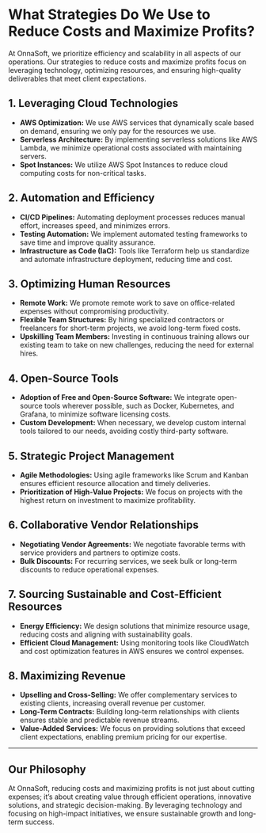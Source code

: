 # What Strategies Do We Use to Reduce Costs and Maximize Profits?

At OnnaSoft, we prioritize efficiency and scalability in all aspects of our operations. Our strategies to reduce costs and maximize profits focus on leveraging technology, optimizing resources, and ensuring high-quality deliverables that meet client expectations.

## **1. Leveraging Cloud Technologies**
- **AWS Optimization:** We use AWS services that dynamically scale based on demand, ensuring we only pay for the resources we use.
- **Serverless Architecture:** By implementing serverless solutions like AWS Lambda, we minimize operational costs associated with maintaining servers.
- **Spot Instances:** We utilize AWS Spot Instances to reduce cloud computing costs for non-critical tasks.

## **2. Automation and Efficiency**
- **CI/CD Pipelines:** Automating deployment processes reduces manual effort, increases speed, and minimizes errors.
- **Testing Automation:** We implement automated testing frameworks to save time and improve quality assurance.
- **Infrastructure as Code (IaC):** Tools like Terraform help us standardize and automate infrastructure deployment, reducing time and cost.

## **3. Optimizing Human Resources**
- **Remote Work:** We promote remote work to save on office-related expenses without compromising productivity.
- **Flexible Team Structures:** By hiring specialized contractors or freelancers for short-term projects, we avoid long-term fixed costs.
- **Upskilling Team Members:** Investing in continuous training allows our existing team to take on new challenges, reducing the need for external hires.

## **4. Open-Source Tools**
- **Adoption of Free and Open-Source Software:** We integrate open-source tools wherever possible, such as Docker, Kubernetes, and Grafana, to minimize software licensing costs.
- **Custom Development:** When necessary, we develop custom internal tools tailored to our needs, avoiding costly third-party software.

## **5. Strategic Project Management**
- **Agile Methodologies:** Using agile frameworks like Scrum and Kanban ensures efficient resource allocation and timely deliveries.
- **Prioritization of High-Value Projects:** We focus on projects with the highest return on investment to maximize profitability.

## **6. Collaborative Vendor Relationships**
- **Negotiating Vendor Agreements:** We negotiate favorable terms with service providers and partners to optimize costs.
- **Bulk Discounts:** For recurring services, we seek bulk or long-term discounts to reduce operational expenses.

## **7. Sourcing Sustainable and Cost-Efficient Resources**
- **Energy Efficiency:** We design solutions that minimize resource usage, reducing costs and aligning with sustainability goals.
- **Efficient Cloud Management:** Using monitoring tools like CloudWatch and cost optimization features in AWS ensures we control expenses.

## **8. Maximizing Revenue**
- **Upselling and Cross-Selling:** We offer complementary services to existing clients, increasing overall revenue per customer.
- **Long-Term Contracts:** Building long-term relationships with clients ensures stable and predictable revenue streams.
- **Value-Added Services:** We focus on providing solutions that exceed client expectations, enabling premium pricing for our expertise.

---

## **Our Philosophy**
At OnnaSoft, reducing costs and maximizing profits is not just about cutting expenses; it’s about creating value through efficient operations, innovative solutions, and strategic decision-making. By leveraging technology and focusing on high-impact initiatives, we ensure sustainable growth and long-term success.
